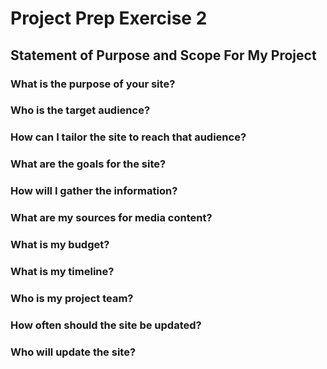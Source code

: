 # Project Prep Exercise 2

## Statement of Purpose and Scope For My Project

### What is the purpose of your site?

### Who is the target audience?
### How can I tailor the site to reach that audience?
### What are the goals for the site?
### How will I gather the information?
### What are my sources for media content?
### What is my budget?
### What is my timeline?
### Who is my project team?
### How often should the site be updated?
### Who will update the site?